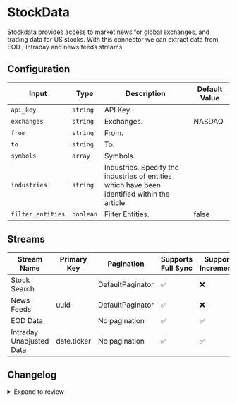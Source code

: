 # StockData
Stockdata provides access to market news for global exchanges, and trading data for US stocks.
With this connector we can extract data from EOD , Intraday and news feeds streams



## Configuration

| Input | Type | Description | Default Value |
|-------|------|-------------|---------------|
| `api_key` | `string` | API Key.  |  |
| `exchanges` | `string` | Exchanges.  | NASDAQ |
| `from` | `string` | From.  |  |
| `to` | `string` | To.  |  |
| `symbols` | `array` | Symbols.  |  |
| `industries` | `string` | Industries. Specify the industries of entities which have been identified within the article. |  |
| `filter_entities` | `boolean` | Filter Entities.  | false |

## Streams
| Stream Name | Primary Key | Pagination | Supports Full Sync | Supports Incremental |
|-------------|-------------|------------|---------------------|----------------------|
| Stock Search |  | DefaultPaginator | ✅ |  ❌  |
| News Feeds | uuid | DefaultPaginator | ✅ |  ❌  |
| EOD Data |  | No pagination | ✅ |  ✅  |
| Intraday Unadjusted Data | date.ticker | No pagination | ✅ |  ✅  |

## Changelog

<details>
  <summary>Expand to review</summary>

| Version          | Date              | Pull Request | Subject        |
|------------------|-------------------|--------------|----------------|
| 0.0.1 | 2024-11-08 | | Initial release by [@ombhardwajj](https://github.com/ombhardwajj) via Connector Builder |

</details>
